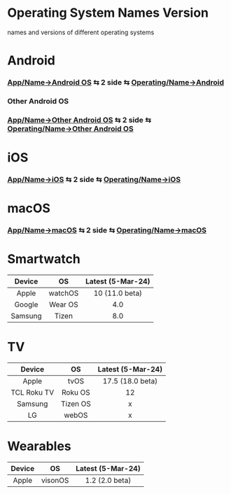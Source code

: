 # Operating System Names Version
names and versions of different operating systems

# Android 
### [App/Name→Android OS](/App/Name#android-os) ⇆ 2 side ⇆ [Operating/Name→Android](/Operating/Name#android)

### Other Android OS
### [App/Name→Other Android OS](/App/Name#other-android-os) ⇆ 2 side ⇆ [Operating/Name→Other Android OS](/Operating/Name#other-android-os)

# iOS
### [App/Name→iOS](/App/Name#iOS) ⇆ 2 side ⇆ [Operating/Name→iOS](/Operating/Name#iOS)

# macOS
### [App/Name→macOS](/App/Name#macOS) ⇆ 2 side ⇆ [Operating/Name→macOS](/Operating/Name#macOS)

# Smartwatch
|Device|OS|Latest (5-Mar-24)|
|:-:|:-:|:-:|
|Apple|watchOS|10 (11.0 beta)|
|Google|Wear OS|4.0|
|Samsung|Tizen|8.0|

# TV
|Device|OS|Latest (5-Mar-24)|
|:-:|:-:|:-:|
|Apple|tvOS|17.5 (18.0 beta)|
|TCL Roku TV|Roku OS|12|
|Samsung|Tizen OS|x|
|LG|webOS|x|

# Wearables
|Device|OS|Latest (5-Mar-24)|
|:-:|:-:|:-:|
|Apple|visonOS|1.2 (2.0 beta)|

